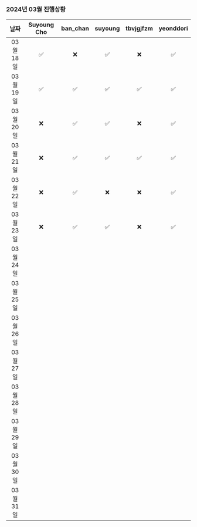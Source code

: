 ### 2024년 03월 진행상황
| 날짜 | Suyoung Cho | ban_chan | suyoung | tbvjgjfzm | yeonddori |
|:---:|:---:|:---:|:---:|:---:|:---:|
| 03월 18일 | ✅ | ❌ | ✅ | ❌ | ✅ |
| 03월 19일 | ✅ | ✅ | ✅ | ✅ | ✅ |
| 03월 20일 | ❌ | ✅ | ✅ | ❌ | ✅ |
| 03월 21일 | ❌ | ✅ | ✅ | ✅ | ✅ |
| 03월 22일 | ❌ | ✅ | ❌ | ❌ | ✅ |
| 03월 23일 | ❌ | ✅ | ✅ | ❌ | ✅ |
| 03월 24일 | | | | | |
| 03월 25일 | | | | | |
| 03월 26일 | | | | | |
| 03월 27일 | | | | | |
| 03월 28일 | | | | | |
| 03월 29일 | | | | | |
| 03월 30일 | | | | | |
| 03월 31일 | | | | | |
